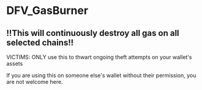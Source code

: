 # DFV_GasBurner
## !!This will continuously destroy all gas on all selected chains!!

VICTIMS: ONLY use this to thwart ongoing theft attempts on your wallet's assets

If you are using this on someone else's wallet without their permission, you are not welcome here.

